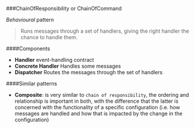 ###ChainOfResponsibility or ChainOfCommand

_Behavioural_ pattern

> Runs messages through a set of handlers, giving the right handler the chance to handle them.

####Components

* **Handler** event-handling contract
* **Concrete Handler** Handles some messages
* **Dispatcher** Routes the messages through the set of handlers

####Similar patterns

* **Composite**: is very similar to `chain of responsibility`, the ordering and relationship is important in both, with the difference that the latter is concerned with the functionality of a specific configuration (i.e. how messages are handled and how that is impacted by the change in the configuration)
